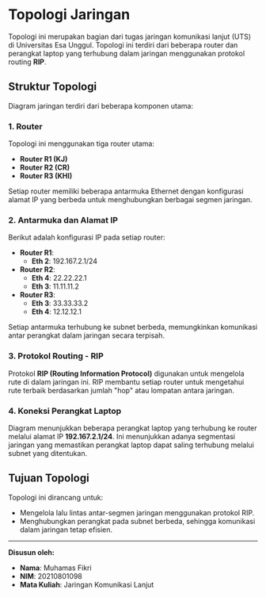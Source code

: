 # Topologi Jaringan

Topologi ini merupakan bagian dari tugas jaringan komunikasi lanjut (UTS) di Universitas Esa Unggul. Topologi ini terdiri dari beberapa router dan perangkat laptop yang terhubung dalam jaringan menggunakan protokol routing **RIP**.

## Struktur Topologi

Diagram jaringan terdiri dari beberapa komponen utama:

### 1. Router
Topologi ini menggunakan tiga router utama:
   - **Router R1 (KJ)**
   - **Router R2 (CR)**
   - **Router R3 (KHI)**

Setiap router memiliki beberapa antarmuka Ethernet dengan konfigurasi alamat IP yang berbeda untuk menghubungkan berbagai segmen jaringan.

### 2. Antarmuka dan Alamat IP
Berikut adalah konfigurasi IP pada setiap router:
   - **Router R1**:
     - **Eth 2**: 192.167.2.1/24
   - **Router R2**:
     - **Eth 4**: 22.22.22.1
     - **Eth 3**: 11.11.11.2
   - **Router R3**:
     - **Eth 3**: 33.33.33.2
     - **Eth 4**: 12.12.12.1

Setiap antarmuka terhubung ke subnet berbeda, memungkinkan komunikasi antar perangkat dalam jaringan secara terpisah.

### 3. Protokol Routing - RIP
Protokol **RIP (Routing Information Protocol)** digunakan untuk mengelola rute di dalam jaringan ini. RIP membantu setiap router untuk mengetahui rute terbaik berdasarkan jumlah "hop" atau lompatan antara jaringan.

### 4. Koneksi Perangkat Laptop
Diagram menunjukkan beberapa perangkat laptop yang terhubung ke router melalui alamat IP **192.167.2.1/24**. Ini menunjukkan adanya segmentasi jaringan yang memastikan perangkat laptop dapat saling terhubung melalui subnet yang ditentukan.

## Tujuan Topologi
Topologi ini dirancang untuk:
- Mengelola lalu lintas antar-segmen jaringan menggunakan protokol RIP.
- Menghubungkan perangkat pada subnet berbeda, sehingga komunikasi dalam jaringan tetap efisien.

---

**Disusun oleh:**
- **Nama**: Muhamas Fikri
- **NIM**: 20210801098
- **Mata Kuliah**: Jaringan Komunikasi Lanjut
